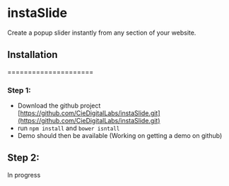 # instaSlide
Create a popup slider instantly from any section of your website.

## Installation
=====================

### Step 1: 
- Download the github project [https://github.com/CieDigitalLabs/instaSlide.git](https://github.com/CieDigitalLabs/instaSlide.git)
- run `npm install` and `bower isntall`
- Demo should then be available (Working on getting a demo on github)

## Step 2:
In progress